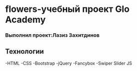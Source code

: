 # flowers-учебный проект Glo Academy
### Выполнил проект:Лазиз Захитдинов

## Технологии
 -HTML
 -CSS
 -Bootstrap
 -jQuery
 -Fancybox
 -Swiper Slider JS

